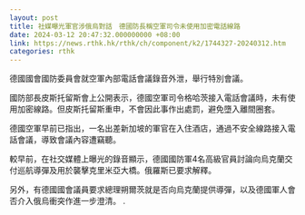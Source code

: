 ```yaml
---
layout: post
title: 社媒曝光軍官涉俄烏對話　德國防長稱空軍司令未使用加密電話線路
date: 2024-03-12 20:47:32.000000000 +08:00
link: https://news.rthk.hk/rthk/ch/component/k2/1744327-20240312.htm
categories: rthk
---
```


德國國會國防委員會就空軍內部電話會議錄音外泄，舉行特別會議。

國防部長皮斯托留斯會上公開表示，德國空軍司令格哈茨接入電話會議時，未有使用加密線路。但皮斯托留斯重申，不會因此事作出處罰，避免墮入離間圈套。

德國空軍早前已指出，一名出差新加坡的軍官在入住酒店，通過不安全線路接入電話會議，導致會議內容遭竊聽。

較早前，在社交媒體上曝光的錄音顯示，德國國防軍4名高級官員討論向烏克蘭交付巡航導彈及用於襲擊克里米亞大橋。俄羅斯已要求解釋。

另外，有德國國會議員要求總理朔爾茨就是否向烏克蘭提供導彈，以及德國軍人會否介入俄烏衝突作進一步澄清。
.
